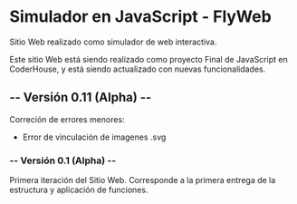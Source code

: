 # Simulador en JavaScript - FlyWeb
Sitio Web realizado como simulador de web interactiva.

Este sitio Web está siendo realizado como proyecto Final de JavaScript en CoderHouse, y está siendo actualizado con nuevas funcionalidades.

## -- Versión 0.11 (Alpha) --
Correción de errores menores:

- Error de vinculación de imagenes .svg

### -- Versión 0.1 (Alpha) --
Primera iteración del Sitio Web. Corresponde a la primera entrega de la estructura y aplicación de funciones.
